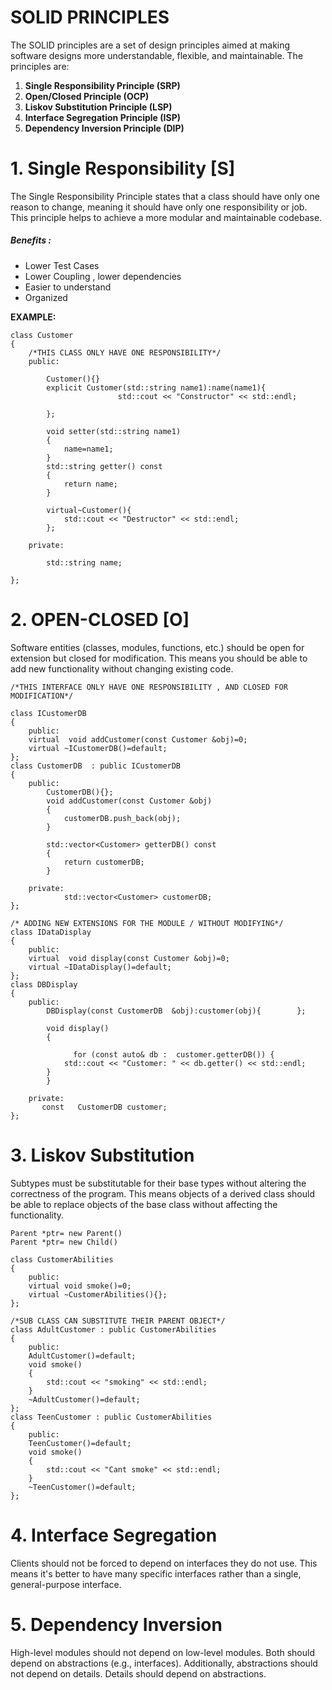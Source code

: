 # SOLID PRINCIPLES

The SOLID principles are a set of design principles aimed at making software designs more understandable, flexible, and maintainable. The principles are:

1. **Single Responsibility Principle (SRP)**
2. **Open/Closed Principle (OCP)**
3. **Liskov Substitution Principle (LSP)**
4. **Interface Segregation Principle (ISP)**
5. **Dependency Inversion Principle (DIP)**

# 1. Single Responsibility [S]

The Single Responsibility Principle states that a class should have only one reason to change, meaning it should have only one responsibility or job. This principle helps to achieve a more modular and maintainable codebase.

##### Benefits :

* Lower Test Cases
* Lower Coupling , lower dependencies
* Easier to understand
* Organized

**EXAMPLE:**

```
class Customer
{   
    /*THIS CLASS ONLY HAVE ONE RESPONSIBILITY*/
    public:

        Customer(){}  
        explicit Customer(std::string name1):name(name1){
                        std::cout << "Constructor" << std::endl;

        };

        void setter(std::string name1) 
        {
            name=name1;
        }
        std::string getter() const
        {
            return name;
        }

        virtual~Customer(){
            std::cout << "Destructor" << std::endl;
        };

    private:

        std::string name;

};
```


# 2. OPEN-CLOSED [O]

Software entities (classes, modules, functions, etc.) should be open for extension but closed for modification. This means you should be able to add new functionality without changing existing code.

```
/*THIS INTERFACE ONLY HAVE ONE RESPONSIBILITY , AND CLOSED FOR MODIFICATION*/

class ICustomerDB 
{
    public:
    virtual  void addCustomer(const Customer &obj)=0;
    virtual ~ICustomerDB()=default;
};
class CustomerDB  : public ICustomerDB
{   
    public:
        CustomerDB(){};
        void addCustomer(const Customer &obj) 
        {
            customerDB.push_back(obj);
        }   

        std::vector<Customer> getterDB() const
        {
            return customerDB;
        }

    private:
            std::vector<Customer> customerDB;
};

/* ADDING NEW EXTENSIONS FOR THE MODULE / WITHOUT MODIFYING*/
class IDataDisplay 
{
    public:
    virtual  void display(const Customer &obj)=0;
    virtual ~IDataDisplay()=default;
};
class DBDisplay 
{
    public:
        DBDisplay(const CustomerDB  &obj):customer(obj){        };

        void display()
        {   

              for (const auto& db :  customer.getterDB()) {
            std::cout << "Customer: " << db.getter() << std::endl;
        }  
        }

    private: 
       const   CustomerDB customer;
};
```


# 3. Liskov Substitution

Subtypes must be substitutable for their base types without altering the correctness of the program. This means objects of a derived class should be able to replace objects of the base class without affecting the functionality.

```
Parent *ptr= new Parent()
Parent *ptr= new Child()
```

```
class CustomerAbilities 
{
    public:
    virtual void smoke()=0;
    virtual ~CustomerAbilities(){};
};

/*SUB CLASS CAN SUBSTITUTE THEIR PARENT OBJECT*/
class AdultCustomer : public CustomerAbilities
{
    public:
    AdultCustomer()=default;
    void smoke()
    {
        std::cout << "smoking" << std::endl;
    }
    ~AdultCustomer()=default;
};
class TeenCustomer : public CustomerAbilities
{
    public:
    TeenCustomer()=default;
    void smoke()
    {
        std::cout << "Cant smoke" << std::endl;
    }
    ~TeenCustomer()=default;
};

```


# 4. Interface Segregation

Clients should not be forced to depend on interfaces they do not use. This means it's better to have many specific interfaces rather than a single, general-purpose interface.


# 5. Dependency Inversion

High-level modules should not depend on low-level modules. Both should depend on abstractions (e.g., interfaces). Additionally, abstractions should not depend on details. Details should depend on abstractions.
